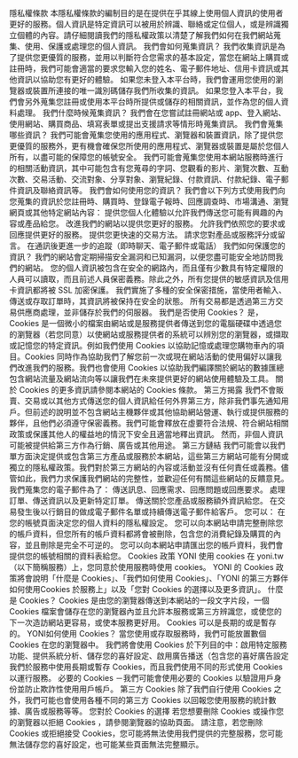隱私權條款
本隱私權條款的編制目的是在提供在乎其線上使用個人資訊的使用者更好的服務。個人資訊是特定資訊可以被用於辨識、聯絡或定位個人，或是辨識獨立個體的內容。請仔細閱讀我們的隱私權政策以清楚了解我們如何在我們網站蒐集、使用、保護或處理您的個人資訊。
我們會如何蒐集資訊？
我們收集資訊是為了提供您更優質的服務，並用以判斷符合您需求的基本設定，當您在網站上購買或註冊時，我們可能會適當的要求您輸入您的姓名、電子郵件地址、信用卡資訊或其他資訊以協助您有更好的體驗。
如果您未登入本平台時，我們會運用您使用的瀏覽器或裝置所連接的唯一識別碼儲存我們所收集的資訊。
如果您登入本平台，我們會另外蒐集您註冊或使用本平台時所提供或儲存的相關資訊，並作為您的個人資料處理。
我們什麼時候蒐集資訊？
我們會在您嘗試註冊網站或 app、登入網站、使用網站、購買商品、填寫表單或提出支援請求等情形時蒐集資訊。
我們會蒐集哪些資訊？
我們可能會蒐集您使用的應用程式、瀏覽器和裝置資訊，除了提供您更優質的服務外，更有機會確保您所使用的應用程式、瀏覽器或裝置是屬於您個人所有，以盡可能的保障您的帳號安全。
我們可能會蒐集您使用本網站服務時進行的相關活動資訊，其中可能包含有您蒐尋的字詞、您觀看的影片、瀏覽次數、互動次數、交易活動、交流對象、分享對象、瀏覽紀錄、付款資訊、付款紀錄、電子郵件資訊及聯絡資訊等。
我們會如何使用您的資訊？
我們會以下列方式使用我們向您蒐集的資訊於您註冊時、購買時、登錄電子報時、回應調查時、市場溝通、瀏覽網頁或其他特定網站內容：
提供您個人化體驗以允許我們傳送您可能有興趣的內容或產品給您。
改進我們的網站以提供您更好的服務。
允許我們依照您的要求或回應提供更好的服務。
提供您更快速的交易方法。
請求您對產品或服務評分或留言。
在通訊後更進一步的追蹤（即時聊天、電子郵件或電話）
我們如何保護您的資訊？
我們的網站會定期掃描安全漏洞和已知漏洞，以便您盡可能安全地訪問我們的網站。
您的個人資訊被包含在安全的網路內，而且僅有少數具有特定權限的人員可以讀取，而且前述人員保密義務。除此之外，所有您提供的敏感資訊及信用卡資訊都將被 SSL 加密保護。
我們實施了多種的安全保密措施，當使用者輸入、傳送或存取訂單時，其資訊將被保持在安全的狀態。
所有交易都是透過第三方交易供應商處理，並非儲存於我們的伺服器。
我們是否使用 Cookies？
是，Cookies 是一個微小的檔案由網站或是服務提供者傳送到您的電腦硬碟中透過您的瀏覽器（若您同意）以使網站或服務提供者的系統可以辨別您的瀏覽器，或擷取或記憶您的特定資訊。例如我們使用 Cookies 以協助記憶或處理您購物車內的項目。Cookies 同時作為協助我們了解您前一次或現在網站活動的使用偏好以讓我們改進我們的服務。我們也會使用 Cookies 以協助我們編譯關於網站的數據匯總包含網站流量及網站流向等以讓我們在未來提供更好的網站使用體驗及工具。
關於 Cookies 的更多資訊請參閱本網站的 Cookies 條款。
第三方揭露
我們不會販賣、交易或以其他方式傳送您的個人資訊給任何外界第三方，除非我們事先通知用戶。但前述的說明並不包含網站主機夥伴或其他協助網站營運、執行或提供服務的夥伴，且他們必須遵守保密義務。我們可能會釋放在虛要符合法規、符合網站相關政策或保護其他人的權益地的情況下安全且適當地釋出資訊。
然而，非個人資訊可能被提供給第三方作為行銷、廣告或其他用途。
第三方鏈結
我們可能會以我們單方面決定提供或包含第三方產品或服務於本網站，這些第三方網站可能有分開或獨立的隱私權政策。我們對於第三方網站的內容或活動並沒有任何責任或義務。儘管如此，我們力求保護我們網站的完整性，並歡迎任何有關這些網站的反饋意見。
我們蒐集您的電子郵件為了：
傳送訊息、回應需求、回應問題或回應要求。
處理訂單、傳送資訊以及更新特定訂單。
傳送關於您產品或服務額外資訊給您。
在交易發生後以行銷目的做成電子郵件名單或持續傳送電子郵件給客戶。
您可以：
在您的帳號頁面決定您的個人資料的隱私權設定。
您可以向本網站申請完整刪除您的帳戶資料，但您所有的帳戶資料都將會被刪除，包含您的消費紀錄及購買的內容，並且刪除是完全不可逆的。
您可以向本網站申請匯出您的帳戶資料，我們會提供您的帳號相關的資料表給您。
Cookies 政策
YONI 使用 cookies 在 yoni.tw（以下簡稱服務）上，您同意於使用服務時使用 cookies。
YONI 的 Cookies 政策將會說明「什麼是 Cookies」、「我們如何使用 Cookies」、「YONI 的第三方夥伴如何使用Cookies 於服務上」以及「您對 Cookies 的選擇以及更多資訊」。
什麼是 Cookies？
Cookies 是由您的瀏覽器傳送到本網站的一段文字片段，一個 Cookies 檔案會儲存在您的瀏覽器內並且允許本服務或第三方辨識您，或使您的下一次造訪網站更容易，或使本服務更好用。
Cookies 可以是長期的或是暫存的。
YONI如何使用 Cookies？
當您使用或存取服務時，我們可能放置數個 Cookies 在您的瀏覽器中。
我們將會使用 Cookies 於下列目的中：啟用特定服務功能、提供系統分析、儲存您的喜好設定、啟用廣告播送（包含您的喜好廣告設定
我們於服務中使用長期或暫存 Cookies，而且我們使用不同的形式使用 Cookies 以運行服務。
必要的 Cookies －我們可能會使用必要的 Cookies 以驗證用戶身份並防止欺詐性使用用戶帳戶。
第三方 Cookies
除了我們自行使用 Cookies 之外，我們可能也會使用各種不同的第三方 Cookies 以回報您使用服務的統計數據、廣告或服務等等。
您對於 Cookies 的選擇
若您想要刪除 Cookies 或操作您的瀏覽器以拒絕 Cookies ，請參閱瀏覽器的協助頁面。
請注意，若您刪除 Cookies 或拒絕接受 Cookies，您可能將無法使用我們提供的完整服務，您可能無法儲存您的喜好設定，也可能某些頁面無法完整顯示。
